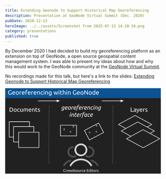 ```yaml
---
title: Extending Geonode to Support Historical Map Georeferencing
description: Presentation at GeoNode Virtual Summit (Dec. 2020)
pubDate: 2020-12-13
heroImage: ../../assets/Screenshot from 2025-07-13 14-28-34.png
category: presentations
published: true
---
```

By December 2020 I had decided to build my georeferencing platform as an extension on top of GeoNode, a open source geospatial content management system. I was able to present my ideas about how and why this would work to the GeoNode community at the [GeoNode Virtual Summit](https://summit.geonode.org/schedule/#session-110).

No recordings made for this talk, but here's a link to the slides: [Extending Geonode to Support Historical Map Georeferencing](https://docs.google.com/presentation/d/e/2PACX-1vSwbTO3jKrwGFKwouZdPSWfQVB3sws8I7bdH_CiSoNTt3l3wefu3s50NAxXn4N7M9CkW09hf9xZh63j/pub?start=false&loop=false&delayms=3000)

![](../../assets/Screenshot%20from%202025-07-13%2014-27-26.png)